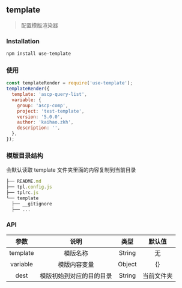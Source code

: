 ## template

> 配置模版渲染器

### Installation

```bash
npm install use-template
```

### 使用

```js
const templateRender = require('use-template');
templateRender({
  template: 'ascp-query-list',
  variable: {
    group: 'ascp-comp',
    project: 'test-template',
    version: '5.0.0',
    author: 'kaihao.zkh',
    description: '',
  },
});
```

### 模版目录结构

会默认读取 template 文件夹里面的内容复制到当前目录

```js
├── README.md
├── tpl.config.js
├── tplrc.js
└── template
  ├── __gitignore
  ├── ...
```

### API

|参数|说明|类型|默认值|
|:--:|:--:|:--:|:--:|
|template|模版名称|String|无|
|variable|模版内容变量|Object|{}|
|dest|模版初始到对应的目的目录|String|当前文件夹|